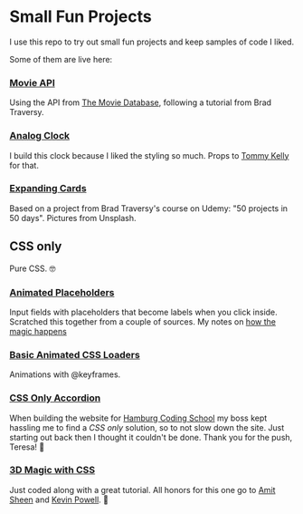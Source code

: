 # Small Fun Projects

I use this repo to try out small fun projects and keep samples of code I liked.

Some of them are live here:


### [Movie API](https://codemon72.github.io/Small-Fun-Projects/Movie_API/index.html "Movie API")
Using the API from [The Movie Database](https://api.themoviedb.org), following a tutorial from Brad Traversy.


### [Analog Clock](https://codemon72.github.io/Small-Fun-Projects/JS_Clock_2.0/index.html)
I build this clock because I liked the styling so much.
Props to [Tommy Kelly](https://www.youtube.com/channel/UCBeE2qKffzEzRoWns6RZ8UA/videos) for that.

### [Expanding Cards](https://codemon72.github.io/Small-Fun-Projects/flowers/index.html)

Based on a project from Brad Traversy's course on Udemy: "50 projects in 50 days".
Pictures from Unsplash.

## CSS only
Pure CSS. 🤓

### [Animated Placeholders](https://codemon72.github.io/Small-Fun-Projects/Animated_Placeholders/index.html)

Input fields with placeholders that become labels when you click inside. 
Scratched this together from a couple of sources.
My notes on [how the magic happens](https://codemon72.github.io/Small-Fun-Projects/Animated_Placeholders/project_notes.md)

### [Basic Animated CSS Loaders](https://codemon72.github.io/Small-Fun-Projects/Loaders/index.html)

Animations with @keyframes.
      
### [CSS Only Accordion](https://codemon72.github.io/Small-Fun-Projects/CSS_only_Accordion/index.html)

When building the website for [Hamburg Coding School](https://hamburgcodingschool.com) my boss kept hassling me to find a *CSS only* solution, so to not slow down the site. 
Just starting out back then I thought it couldn't be done. 
Thank you for the push, Teresa! &#129303;

### [3D Magic with CSS](https://codemon72.github.io/Small-Fun-Projects/3D-Rotating-Perspective-Awesomeness/index.html)

Just coded along with a great tutorial.
All honors for this one go to [Amit Sheen](https://amitsh.com/) and [Kevin Powell](https://www.kevinpowell.co/). 🙏
